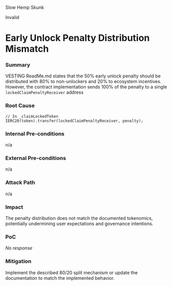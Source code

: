 Slow Hemp Skunk

Invalid

# Early Unlock Penalty Distribution Mismatch

### Summary

VESTING  ReadMe.md states that the 50% early unlock penalty should be distributed with 80% to non-unlockers and 20% to ecosystem incentives. However, the contract implementation sends 100% of the penalty to a single `lockedClaimPenaltyReceiver` address

### Root Cause

```solidity
// In _claimLockedToken
IERC20(token).transfer(lockedClaimPenaltyReceiver, penalty);
```

### Internal Pre-conditions

n/a

### External Pre-conditions

n/a

### Attack Path

n/a

### Impact

The penalty distribution does not match the documented tokenomics, potentially undermining user expectations and governance intentions.

### PoC

_No response_

### Mitigation

 Implement the described 80/20 split mechanism or update the documentation to match the implemented behavior.